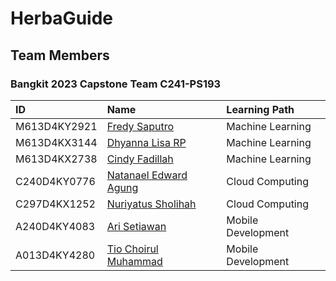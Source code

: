 # HerbaGuide
## Team Members
### Bangkit 2023 Capstone Team C241-PS193

| ID              | Name                           | Learning Path       |
|:----------------|:-------------------------------|:--------------------|
| M613D4KY2921     | [Fredy Saputro](https://github.com/xxdyoh) | Machine Learning    |
| M613D4KX3144     | [Dhyanna Lisa RP](https://github.com/delisarp)                     | Machine Learning    |
| M613D4KX2738     | [Cindy Fadillah](https://github.com/cndye)        | Machine Learning    |
| C240D4KY0776     | [Natanael Edward Agung](https://github.com/NatanaelEdward)        | Cloud Computing     |
| C297D4KX1252     | [Nuriyatus Sholihah](https://github.com/nuriyatussholihah) | Cloud Computing     |
| A240D4KY4083     | [Ari Setiawan](https://github.com/arisetiawan0)      | Mobile Development  |
| A013D4KY4280     | [Tio Choirul Muhammad](https://github.com/tiochoirul)                      | Mobile Development  |


